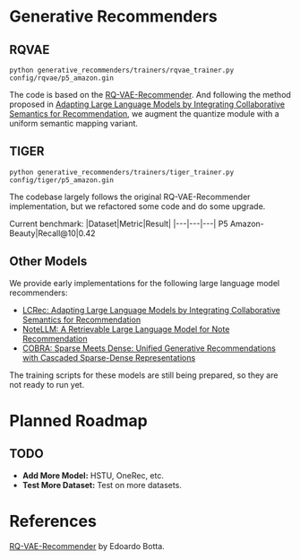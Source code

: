 # Generative Recommenders

## RQVAE
```
python generative_recommenders/trainers/rqvae_trainer.py config/rqvae/p5_amazon.gin
```

The code is based on the [RQ-VAE-Recommender](https://github.com/EdoardoBotta/RQ-VAE-Recommender). And following the method proposed in [Adapting Large Language Models by Integrating Collaborative Semantics for Recommendation](https://arxiv.org/pdf/2311.09049), we augment the quantize module with a uniform semantic mapping variant.

## TIGER
```
python generative_recommenders/trainers/tiger_trainer.py config/tiger/p5_amazon.gin
```
The codebase largely follows the original RQ-VAE-Recommender implementation, but we refactored some code and do some upgrade. 

Current benchmark:
|Dataset|Metric|Result|
|---|---|---|
P5 Amazon-Beauty|Recall@10|0.42

## Other Models
We provide early implementations for the following large language model recommenders:
- [LCRec: Adapting Large Language Models by Integrating Collaborative Semantics for Recommendation](https://arxiv.org/pdf/2311.09049)
- [NoteLLM: A Retrievable Large Language Model for Note Recommendation](https://arxiv.org/pdf/2403.01744)
- [COBRA: Sparse Meets Dense: Unified Generative Recommendations with Cascaded Sparse-Dense Representations](https://arxiv.org/pdf/2503.02453)

The training scripts for these models are still being prepared, so they are not ready to run yet.

# Planned Roadmap
## TODO
- **Add More Model:** HSTU, OneRec, etc.
- **Test More Dataset:** Test on more datasets.

# References

[RQ-VAE-Recommender](https://github.com/EdoardoBotta/RQ-VAE-Recommender) by Edoardo Botta.
